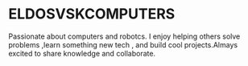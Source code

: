 # ELDOSVSKCOMPUTERS
Passionate about computers and robotcs. I enjoy helping others solve problems ,learn something new tech , and build cool projects.Almays excited to share knowledge and collaborate.
